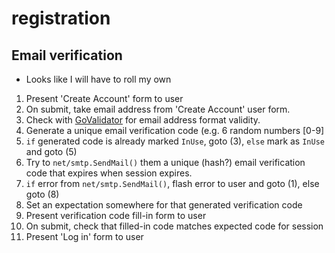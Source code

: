 # registration

## Email verification
* Looks like I will have to roll my own

1. Present 'Create Account' form to user
2. On submit, take email address from 'Create Account' user form.
3. Check with [GoValidator](https://github.com/asaskevich/govalidator) for email address format validity.
4. Generate a unique email verification code (e.g. 6 random numbers [0-9]
5. `if` generated code is already marked `InUse`, goto (3), `else` mark as `InUse` and goto (5)
6. Try to `net/smtp.SendMail()` them a unique (hash?) email verification code that expires when session expires.
7. `if` error from `net/smtp.SendMail()`, flash error to user and goto (1), else goto (8)
8. Set an expectation somewhere for that generated verification code
9. Present verification code fill-in form to user
10. On submit, check that filled-in code matches expected code for session
11. Present 'Log in' form to user
